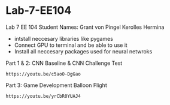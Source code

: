 # Lab-7-EE104
Lab 7 EE 104 
Student Names: 
	Grant von Pingel
	Kerolles Hermina

- intstall neccesary libraries like pygames
- Connect GPU to terminal and be able to use it
- Install all neccesary packages used for neural netwroks
 
Part 1 & 2: CNN Baseline & CNN Challenge Test

	https://youtu.be/c5aoO-DgGao

Part 3: Game Development Balloon Flight

	https://youtu.be/yrCbR0YUAJ4
